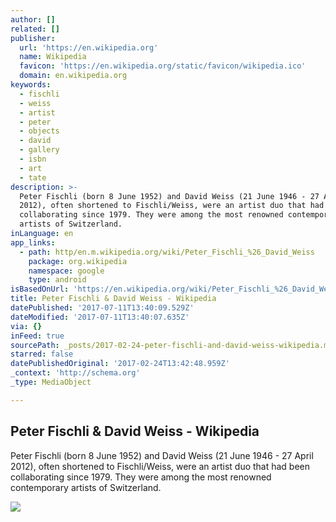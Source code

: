```yaml
---
author: []
related: []
publisher:
  url: 'https://en.wikipedia.org'
  name: Wikipedia
  favicon: 'https://en.wikipedia.org/static/favicon/wikipedia.ico'
  domain: en.wikipedia.org
keywords:
  - fischli
  - weiss
  - artist
  - peter
  - objects
  - david
  - gallery
  - isbn
  - art
  - tate
description: >-
  Peter Fischli (born 8 June 1952) and David Weiss (21 June 1946 - 27 April
  2012), often shortened to Fischli/Weiss, were an artist duo that had been
  collaborating since 1979. They were among the most renowned contemporary
  artists of Switzerland.
inLanguage: en
app_links:
  - path: http/en.m.wikipedia.org/wiki/Peter_Fischli_%26_David_Weiss
    package: org.wikipedia
    namespace: google
    type: android
isBasedOnUrl: 'https://en.wikipedia.org/wiki/Peter_Fischli_%26_David_Weiss'
title: Peter Fischli & David Weiss - Wikipedia
datePublished: '2017-07-11T13:40:09.529Z'
dateModified: '2017-07-11T13:40:07.635Z'
via: {}
inFeed: true
sourcePath: _posts/2017-02-24-peter-fischli-and-david-weiss-wikipedia.md
starred: false
datePublishedOriginal: '2017-02-24T13:42:48.959Z'
_context: 'http://schema.org'
_type: MediaObject

---
```

<article style=""><h1>Peter Fischli &amp; David Weiss - Wikipedia</h1><p>Peter Fischli (born 8 June 1952) and David Weiss (21 June 1946 - 27 April 2012), often shortened to Fischli/Weiss, were an artist duo that had been collaborating since 1979. They were among the most renowned contemporary artists of Switzerland.</p><img src="https://upload.wikimedia.org/wikipedia/en/1/1e/Still_from_the_way_things_go.jpg" /></article>